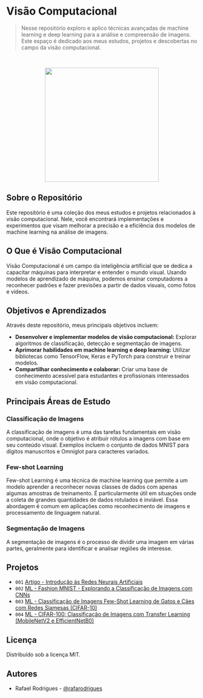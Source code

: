 # Visão Computacional

> Nesse repositório exploro e aplico técnicas avançadas de machine learning e deep learning para a análise e compreensão de imagens. Este espaço é dedicado aos meus estudos, projetos e descobertas no campo da visão computacional.

</br> <div align="center"> <img src="https://external-content.duckduckgo.com/iu/?u=https%3A%2F%2Fkajabi-storefronts-production.kajabi-cdn.com%2Fkajabi-storefronts-production%2Ffile-uploads%2Fblogs%2F22606%2Fimages%2Fe2d450-1f8c-e71-2316-f27bc3f8622_TheGioiMayChu-Blog-Computer-Vision.jpeg&f=1&nofb=1&ipt=5053f41e946fe6bedb1d3680009b7f15ea4f766e15723b90c72d53d5a4fe56e6&ipo=images" width="300"> </div>

## Sobre o Repositório

Este repositório é uma coleção dos meus estudos e projetos relacionados à visão computacional. Nele, você encontrará implementações e experimentos que visam melhorar a precisão e a eficiência dos modelos de machine learning na análise de imagens.

## O Que é Visão Computacional

Visão Computacional é um campo da inteligência artificial que se dedica a capacitar máquinas para interpretar e entender o mundo visual. Usando modelos de aprendizado de máquina, podemos ensinar computadores a reconhecer padrões e fazer previsões a partir de dados visuais, como fotos e vídeos.

## Objetivos e Aprendizados

Através deste repositório, meus principais objetivos incluem:

- **Desenvolver e implementar modelos de visão computacional:** Explorar algoritmos de classificação, detecção e segmentação de imagens.
- **Aprimorar habilidades em machine learning e deep learning:** Utilizar bibliotecas como TensorFlow, Keras e PyTorch para construir e treinar modelos.
- **Compartilhar conhecimento e colaborar:** Criar uma base de conhecimento acessível para estudantes e profissionais interessados em visão computacional.

## Principais Áreas de Estudo

### Classificação de Imagens

A classificação de imagens é uma das tarefas fundamentais em visão computacional, onde o objetivo é atribuir rótulos a imagens com base em seu conteúdo visual. Exemplos incluem o conjunto de dados MNIST para dígitos manuscritos e Omniglot para caracteres variados.

### Few-shot Learning

Few-shot Learning é uma técnica de machine learning que permite a um modelo aprender a reconhecer novas classes de dados com apenas algumas amostras de treinamento. É particularmente útil em situações onde a coleta de grandes quantidades de dados rotulados é inviável. Essa abordagem é comum em aplicações como reconhecimento de imagens e processamento de linguagem natural.

### Segmentação de Imagens

A segmentação de imagens é o processo de dividir uma imagem em várias partes, geralmente para identificar e analisar regiões de interesse. 

## Projetos

* `001` <a href="https://github.com/rafarodrigues/visao-computacional/tree/main/Artigo%20-%20Introdu%C3%A7%C3%A3o%20%C3%A0s%20Redes%20Neurais%20Artificiais" target="_blank">Artigo - Introdução às Redes Neurais Artificiais</a>
* `002` <a href="https://github.com/rafarodrigues/visao-computacional/tree/main/ML%20-%20Classifica%C3%A7%C3%A3o%20-%20CNN%20Fashion%20MNIST" target="_blank">ML - Fashion MNIST - Explorando a Classificação de Imagens com CNNs</a>
* `003` <a href="https://github.com/rafarodrigues/visao-computacional/tree/main/ML%20-%20Classifica%C3%A7%C3%A3o%20-%20Few-Shot%20Learning%20Xception_Siamesas_CIFAR-10" target="_blank">ML - Classificação de Imagens Few-Shot Learning de Gatos e Cães com Redes Siamesas (CIFAR-10)</a>
* `004` <a href="https://github.com/rafarodrigues/visao-computacional/tree/main/ML%20-%20Classifica%C3%A7%C3%A3o%20de%20imagens%20CIFAR-100" target="_blank">ML - CIFAR-100: Classificação de Imagens com Transfer Learning (MobileNetV2 e EfficientNetB0)</a>

## Licença

Distribuído sob a licença MIT.

## Autores

- Rafael Rodrigues - [@rafarodrigues](https://github.com/rafarodrigues)
